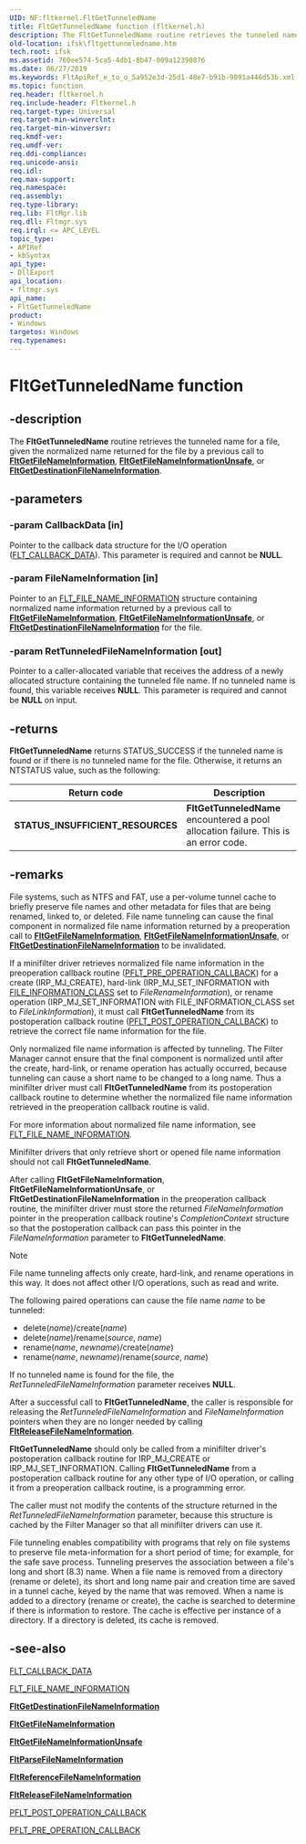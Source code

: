 ```yaml
---
UID: NF:fltkernel.FltGetTunneledName
title: FltGetTunneledName function (fltkernel.h)
description: The FltGetTunneledName routine retrieves the tunneled name for a file, given the normalized name returned for the file by a previous call to FltGetFileNameInformation, FltGetFileNameInformationUnsafe, or FltGetDestinationFileNameInformation.
old-location: ifsk\fltgettunneledname.htm
tech.root: ifsk
ms.assetid: 760ee574-5ca5-4db1-8b47-009a12398076
ms.date: 06/27/2019
ms.keywords: FltApiRef_e_to_o_5a952e3d-25d1-48e7-b91b-9891a446d53b.xml, FltGetTunneledName, FltGetTunneledName routine [Installable File System Drivers], fltkernel/FltGetTunneledName, ifsk.fltgettunneledname
ms.topic: function
req.header: fltkernel.h
req.include-header: Fltkernel.h
req.target-type: Universal
req.target-min-winverclnt: 
req.target-min-winversvr: 
req.kmdf-ver: 
req.umdf-ver: 
req.ddi-compliance: 
req.unicode-ansi: 
req.idl: 
req.max-support: 
req.namespace: 
req.assembly: 
req.type-library: 
req.lib: FltMgr.lib
req.dll: Fltmgr.sys
req.irql: <= APC_LEVEL
topic_type:
- APIRef
- kbSyntax
api_type:
- DllExport
api_location:
- fltmgr.sys
api_name:
- FltGetTunneledName
product:
- Windows
targetos: Windows
req.typenames: 
---
```


# FltGetTunneledName function

## -description

The **FltGetTunneledName** routine retrieves the tunneled name for a file, given the normalized name returned for the file by a previous call to [**FltGetFileNameInformation**](https://docs.microsoft.com/windows-hardware/drivers/ddi/content/fltkernel/nf-fltkernel-fltgetfilenameinformation), [**FltGetFileNameInformationUnsafe**](https://docs.microsoft.com/windows-hardware/drivers/ddi/content/fltkernel/nf-fltkernel-fltgetfilenameinformationunsafe), or [**FltGetDestinationFileNameInformation**](https://docs.microsoft.com/windows-hardware/drivers/ddi/content/fltkernel/nf-fltkernel-fltgetdestinationfilenameinformation).

## -parameters

### -param CallbackData [in]

Pointer to the callback data structure for the I/O operation ([FLT_CALLBACK_DATA](https://docs.microsoft.com/windows-hardware/drivers/ddi/content/fltkernel/ns-fltkernel-_flt_callback_data)). This parameter is required and cannot be **NULL**.

### -param FileNameInformation [in]

Pointer to an [FLT_FILE_NAME_INFORMATION](https://docs.microsoft.com/windows-hardware/drivers/ddi/content/fltkernel/ns-fltkernel-_flt_file_name_information) structure containing normalized name information returned by a previous call to [**FltGetFileNameInformation**](https://docs.microsoft.com/windows-hardware/drivers/ddi/content/fltkernel/nf-fltkernel-fltgetfilenameinformation), [**FltGetFileNameInformationUnsafe**](https://docs.microsoft.com/windows-hardware/drivers/ddi/content/fltkernel/nf-fltkernel-fltgetfilenameinformationunsafe), or [**FltGetDestinationFileNameInformation**](https://docs.microsoft.com/windows-hardware/drivers/ddi/content/fltkernel/nf-fltkernel-fltgetdestinationfilenameinformation) for the file.

### -param RetTunneledFileNameInformation [out]

Pointer to a caller-allocated variable that receives the address of a newly allocated structure containing the tunneled file name. If no tunneled name is found, this variable receives **NULL**. This parameter is required and cannot be **NULL** on input.

## -returns

**FltGetTunneledName** returns STATUS_SUCCESS if the tunneled name is found or if there is no tunneled name for the file. Otherwise, it returns an NTSTATUS value, such as the following:

| Return code | Description |
| ----------- | ----------- |
| **STATUS_INSUFFICIENT_RESOURCES** | **FltGetTunneledName** encountered a pool allocation failure. This is an error code. |

## -remarks

File systems, such as NTFS and FAT, use a per-volume tunnel cache to briefly preserve file names and other metadata for files that are being renamed, linked to, or deleted. File name tunneling can cause the final component in normalized file name information returned by a preoperation call to [**FltGetFileNameInformation**](https://docs.microsoft.com/windows-hardware/drivers/ddi/content/fltkernel/nf-fltkernel-fltgetfilenameinformation), [**FltGetFileNameInformationUnsafe**](https://docs.microsoft.com/windows-hardware/drivers/ddi/content/fltkernel/nf-fltkernel-fltgetfilenameinformationunsafe), or [**FltGetDestinationFileNameInformation**](https://docs.microsoft.com/windows-hardware/drivers/ddi/content/fltkernel/nf-fltkernel-fltgetdestinationfilenameinformation) to be invalidated.

If a minifilter driver retrieves normalized file name information in the preoperation callback routine ([PFLT_PRE_OPERATION_CALLBACK](https://docs.microsoft.com/windows-hardware/drivers/ddi/content/fltkernel/nc-fltkernel-pflt_pre_operation_callback)) for a create (IRP_MJ_CREATE), hard-link (IRP_MJ_SET_INFORMATION with [FILE_INFORMATION_CLASS](https://docs.microsoft.com/windows-hardware/drivers/ddi/content/wdm/ne-wdm-_file_information_class) set to *FileRenameInformation*), or rename operation (IRP_MJ_SET_INFORMATION with FILE_INFORMATION_CLASS set to *FileLinkInformation*), it must call **FltGetTunneledName** from its postoperation callback routine ([PFLT_POST_OPERATION_CALLBACK](https://docs.microsoft.com/windows-hardware/drivers/ddi/content/fltkernel/nc-fltkernel-pflt_post_operation_callback)) to retrieve the correct file name information for the file.

Only normalized file name information is affected by tunneling. The Filter Manager cannot ensure that the final component is normalized until after the create, hard-link, or rename operation has actually occurred, because tunneling can cause a short name to be changed to a long name. Thus a minifilter driver must call **FltGetTunneledName** from its postoperation callback routine to determine whether the normalized file name information retrieved in the preoperation callback routine is valid.

For more information about normalized file name information, see [FLT_FILE_NAME_INFORMATION](https://docs.microsoft.com/windows-hardware/drivers/ddi/content/fltkernel/ns-fltkernel-_flt_file_name_information).

Minifilter drivers that only retrieve short or opened file name information should not call **FltGetTunneledName**.

After calling **FltGetFileNameInformation**, **FltGetFileNameInformationUnsafe**, or **FltGetDestinationFileNameInformation** in the preoperation callback routine, the minifilter driver must store the returned *FileNameInformation* pointer in the preoperation callback routine's *CompletionContext* structure so that the postoperation callback can pass this pointer in the *FileNameInformation* parameter to **FltGetTunneledName**.

> [!NOTE]
> File name tunneling affects only create, hard-link, and rename operations in this way. It does not affect other I/O operations, such as read and write.

The following paired operations can cause the file name *name* to be tunneled:

* delete(*name*)/create(*name*)
* delete(*name*)/rename(*source*, *name*)
* rename(*name*, *newname*)/create(*name*)
* rename(*name*, *newname*)/rename(*source*, *name*)

If no tunneled name is found for the file, the *RetTunneledFileNameInformation* parameter receives **NULL**.

After a successful call to **FltGetTunneledName**, the caller is responsible for releasing the *RetTunneledFileNameInformation* and *FileNameInformation* pointers when they are no longer needed by calling [**FltReleaseFileNameInformation**](https://docs.microsoft.com/windows-hardware/drivers/ddi/content/fltkernel/nf-fltkernel-fltreleasefilenameinformation).

**FltGetTunneledName** should only be called from a minifilter driver's postoperation callback routine for IRP_MJ_CREATE or IRP_MJ_SET_INFORMATION. Calling **FltGetTunneledName** from a postoperation callback routine for any other type of I/O operation, or calling it from a preoperation callback routine, is a programming error.

The caller must not modify the contents of the structure returned in the *RetTunneledFileNameInformation* parameter, because this structure is cached by the Filter Manager so that all minifilter drivers can use it.

File tunneling enables compatibility with programs that rely on file systems to preserve file meta-information for a short period of time; for example, for the safe save process. Tunneling preserves the association between a file's long and short (8.3) name. When a file name is removed from a directory (rename or delete), its short and long name pair and creation time are saved in a tunnel cache, keyed by the name that was removed. When a name is added to a directory (rename or create), the cache is searched to determine if there is information to restore. The cache is effective per instance of a directory. If a directory is deleted, its cache is removed.

## -see-also

[FLT_CALLBACK_DATA](https://docs.microsoft.com/windows-hardware/drivers/ddi/content/fltkernel/ns-fltkernel-_flt_callback_data)

[FLT_FILE_NAME_INFORMATION](https://docs.microsoft.com/windows-hardware/drivers/ddi/content/fltkernel/ns-fltkernel-_flt_file_name_information)

[**FltGetDestinationFileNameInformation**](https://docs.microsoft.com/windows-hardware/drivers/ddi/content/fltkernel/nf-fltkernel-fltgetdestinationfilenameinformation)

[**FltGetFileNameInformation**](https://docs.microsoft.com/windows-hardware/drivers/ddi/content/fltkernel/nf-fltkernel-fltgetfilenameinformation)

[**FltGetFileNameInformationUnsafe**](https://docs.microsoft.com/windows-hardware/drivers/ddi/content/fltkernel/nf-fltkernel-fltgetfilenameinformationunsafe)

[**FltParseFileNameInformation**](https://docs.microsoft.com/windows-hardware/drivers/ddi/content/fltkernel/nf-fltkernel-fltparsefilenameinformation)

[**FltReferenceFileNameInformation**](https://docs.microsoft.com/windows-hardware/drivers/ddi/content/fltkernel/nf-fltkernel-fltreferencefilenameinformation)

[**FltReleaseFileNameInformation**](https://docs.microsoft.com/windows-hardware/drivers/ddi/content/fltkernel/nf-fltkernel-fltreleasefilenameinformation)

[PFLT_POST_OPERATION_CALLBACK](https://docs.microsoft.com/windows-hardware/drivers/ddi/content/fltkernel/nc-fltkernel-pflt_post_operation_callback)

[PFLT_PRE_OPERATION_CALLBACK](https://docs.microsoft.com/windows-hardware/drivers/ddi/content/fltkernel/nc-fltkernel-pflt_pre_operation_callback)
